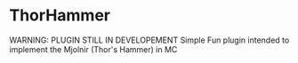 # ThorHammer

WARNING: PLUGIN STILL IN DEVELOPEMENT
Simple Fun plugin intended to implement the Mjolnir (Thor's Hammer) in MC

